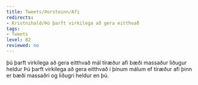 ```yaml
---
title: Tweets/Þorsteinn/Afi
redirects:
- Kristnihald/Þú þarft virkilega að gera eitthvað
tags:
- Tweets
level: B2
reviewed: no
---
```

<vocabulary>
þú þarft
virkilega
að gera
eitthvað
mál
tíræður
afi
bæði
massaður
liðugur
heldur
</vocabulary>
<Tweet
data-translate="true"audio="XbLk.mp3"
id="826462411788005377"
date="1485878968000"
favorites="1"
user_name="Þorsteinn Björnsson"
handle="kristnihald"
user_picture="Tweet-kristnihald-1dgxkmm.jpg"
verified=""
>Þú þarft virkilega að gera eitthvað í þínum málum ef tíræður afi þinn er bæði massaðri og liðugri heldur en þú.</Tweet>
